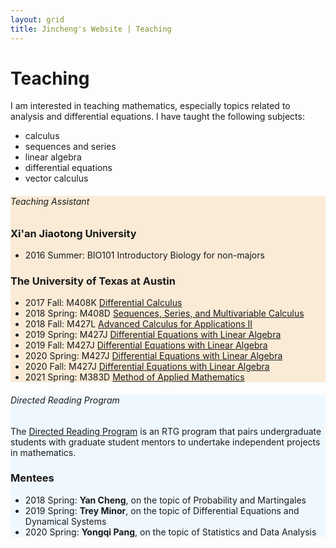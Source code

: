 ```yaml
---
layout: grid
title: Jincheng's Website | Teaching
---
```


<div class="content" markdown="1">

# Teaching

I am interested in teaching mathematics, especially topics related to analysis and differential equations. I have taught the following subjects:

* calculus
* sequences and series
* linear algebra
* differential equations
* vector calculus

</div>

<div style="background-color:antiquewhite">
<div class="content" markdown="1">

###### Teaching Assistant

### Xi'an Jiaotong University

- 2016 Summer: BIO101 Introductory Biology for non-majors

### The University of Texas at Austin

- 2017 Fall: M408K [Differential Calculus](2017/m408k)
- 2018 Spring: M408D [Sequences, Series, and Multivariable Calculus](2018/m408d)
- 2018 Fall: M427L [Advanced Calculus for Applications II](2018/m427l)
- 2019 Spring: M427J [Differential Equations with Linear Algebra](2019/m427j)
- 2019 Fall: M427J [Differential Equations with Linear Algebra](2019/m427j-2)
- 2020 Spring: M427J [Differential Equations with Linear Algebra](2020/m427j)
- 2020 Fall: M427J [Differential Equations with Linear Algebra](2020/m427j-2)
- 2021 Spring: M383D [Method of Applied Mathematics](2021/m383d)

</div>
</div>

<div style="background-color:aliceblue">
<div class="content" markdown="1">

###### Directed Reading Program

The [Directed Reading Program](https://web.ma.utexas.edu/users/drp/about.html) is an RTG program that pairs undergraduate students with graduate student mentors to undertake independent projects in mathematics. 

### Mentees

- 2018 Spring: **Yan Cheng**, on the topic of Probability and Martingales
- 2019 Spring: **Trey Minor**, on the topic of Differential Equations and Dynamical Systems
- 2020 Spring: **Yongqi Pang**, on the topic of Statistics and Data Analysis

</div>
</div>